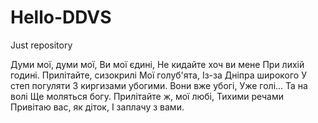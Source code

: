 # Hello-DDVS
Just repository
 
Думи мої, думи мої, 
Ви мої єдині, 
Не кидайте хоч ви мене 
При лихій годині. 
Прилітайте, сизокрилі 
Мої голуб'ята, 
Із-за Дніпра широкого 
У степ погуляти 
З киргизами убогими. 
Вони вже убогі, 
Уже голі... Та на волі 
Ще моляться богу. 
Прилітайте ж, мої любі, 
Тихими речами 
Привітаю вас, як діток, 
І заплачу з вами.
